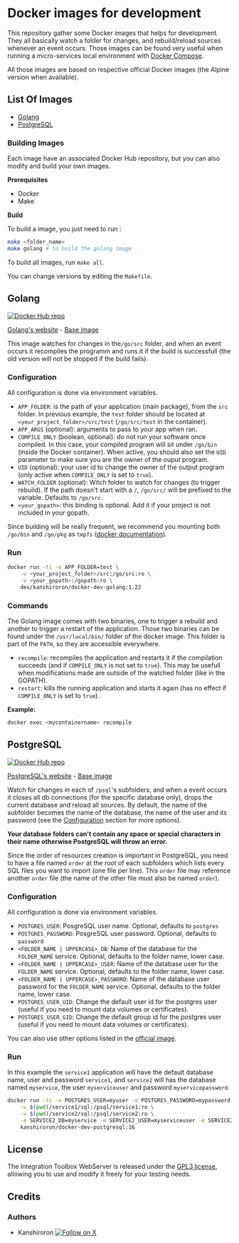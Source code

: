 # Docker images for development

This repository gather some Docker images that helps for development. They all basically watch a folder for changes, and rebuild/reload sources whenever an event occurs. Those images can be found very useful when running a micro-services local environment with [Docker Compose](https://docs.docker.com/compose/).

All those images are based on respective official Docker images (the Alpine version when available).

## List Of Images

- [Golang](#golang)
- [PostgreSQL](#postgresql)

### Building Images

Each image have an associated Docker Hub repository, but you can also modify and build your own images.

**Prerequisites**

- Docker
- Make

**Build**

To build a image, you just need to run :

```bash
make <folder_name>
make golang # to build the golang image
```

To build all images, run `make all`.

You can change versions by editing the `Makefile`.

## Golang

[![Docker Hub repo](https://img.shields.io/docker/pulls/kanshiroron/docker-dev-golang.svg)](https://hub.docker.com/r/kanshiroron/docker-dev-golang)

[Golang's website](https://golang.org/) - [Base image](https://hub.docker.com/_/golang/)

This image watches for changes in the`/go/src` folder, and when an event occurs it recompiles the programm and runs it if the build is successfull (the old version will not be stopped if the build fails).

### Configuration

All configuration is done via environment variables.

- `APP_FOLDER`: is the path of your application (main package), from the `src` folder. In previous example, the `test` folder should be located at `<your_project_folder>/src/test` (`/go/src/test` in the container).
- `APP_ARGS` (optional): arguments to pass to your app when ran.
- `COMPILE_ONLY` (boolean, optional): do not run your software once compiled. In this case, your compiled program will sit under `/go/bin` (inside the Docker container). When active, you should also set the `UID` parameter to make sure you are the owner of the ouput program.
- `UID` (optional): your user id to change the owner of the output program (only active when `COMPILE_ONLY` is set to `true`).
- `WATCH_FOLDER` (optional): Witch folder to watch for changes (to trigger rebuild). If the path doesn't start with a `/`, `/go/src/` will be prefixed to the variable. Defaults to `/go/src`.
- `<your_gopath>`: this binding is optional. Add it if your project is not included in your gopath.

Since building will be really frequent, we recommend you mounting both `/go/bin` and `/go/pkg` as `tmpfs` ([docker documentation](https://docs.docker.com/storage/tmpfs/)).

### Run

```bash
docker run -ti -e APP_FOLDER=test \
	-v <your_project_folder>/src:/go/src:ro \
	-v <your_gopath>:/gopath:ro \
	dev/kanshiroron/docker-dev-golang:1.22
```

### Commands

The Golang image comes with two binaries, one to trigger a rebuild and another to trigger a restart of the application. Those two binaries can be found under the `/usr/local/bin/` folder of the docker image. This folder is part of the `PATH`, so they are accessible everywhere.

- `recompile`: recompiles the application and restarts it if the compilation succeeds (and if `COMPILE_ONLY` is not set to `true`). This may be usefull when modifications made are outside of the watched folder (like in the GOPATH).
- `restart`: kills the running application and starts it again (has no effect if `COMPILE_ONLY` is set to `true`).

**Example:**

```bash
docker exec <mycontainername> recompile
```

## PostgreSQL

[![Docker Hub repo](https://img.shields.io/docker/pulls/kanshiroron/docker-dev-postgresql.svg)](https://hub.docker.com/r/kanshiroron/docker-dev-postgresql)

[PostgreSQL's website](https://www.postgresql.org/) - [Base image](https://hub.docker.com/_/postgres/)

Watch for changes in each of `/psql`'s subfolders, and when a event occurs it closes all db connections (for the specific database only), drops the current database and reload all sources. By default, the name of the subfolder becomes the name of the database, the name of the user and its password (see the [Configuration](#configuration-1) section for more options).

**Your database folders can't contain any space or special characters in their name otherwise PostgreSQL will throw an error.**

Since the order of resources creation is important in PostgreSQL, you need to have a file named `order` at the root of each subfolders which lists every SQL files you want to import (one file per line). This `order` file may reference another `order` file (the name of the other file must also be named `order`).

### Configuration

All configuration is done via environment variables.

- `POSTGRES_USER`: PosgreSQL user name. Optional, defaults to `postgres`
- `POSTGRES_PASSWORD`: PosgreSQL user password. Optional, defaults to `password`
- `<FOLDER_NAME | UPPERCASE>_DB`: Name of the database for the `FOLDER_NAME` service. Optional, defaults to the folder name, lower case.
- `<FOLDER_NAME | UPPERCASE>_USER`: Name of the database user for the `FOLDER_NAME` service. Optional, defaults to the folder name, lower case.
- `<FOLDER_NAME | UPPERCASE>_PASSWORD`: Name of the database user password for the `FOLDER_NAME` service. Optional, defaults to the folder name, lower case.
- `POSTGRES_USER_UID`: Change the default user id for the postgres user (useful if you need to mount data volumes or certificates).
- `POSTGRES_USER_GID`: Change the default group id for the postgres user (useful if you need to mount data volumes or certificates).

You can also use other options listed in the [official image](https://hub.docker.com/_/postgres/).

### Run

In this example the `service1` application will have the default database name, user and password `service1`, and `service2` will has the database named `myservice`, the user `myserviceuser` and password `myservicepassword`.

```bash
docker run -ti -e POSTGRES_USER=myuser -e POSTGRES_PASSWORD=mypassword \
	-v $(pwd)/service1/sql:/psql/service1:ro \
	-v $(pwd)/service2/sql:/psql/service2:ro \
	-e SERVICE2_DB=myservice -e SERVICE2_USER=myserviceuser -e SERVICE2_PASSWORD=myservicepassword \
	kanshiroron/docker-dev-postgresql:16
```

## License

The Integration Toolbox WebServer is released under the [GPL3 license](LICENSE), allowing you to use and modify it freely for your testing needs.

## Credits

### Authors

- Kanshiroron [![Follow on X](https://img.shields.io/twitter/follow/AntoineKanshi)](https://x.com/AntoineKanshi)
